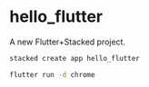 # hello_flutter

A new Flutter+Stacked project.

```bash
stacked create app hello_flutter

flutter run -d chrome
```